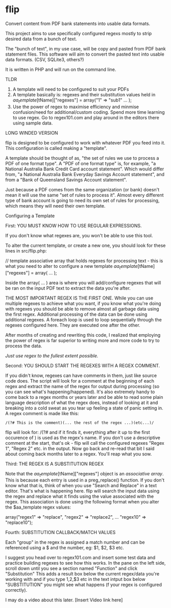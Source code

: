 # flip
Convert content from PDF bank statements into usable data formats.

This project aims to use specifically configured regexs mostly to strip desired data from a bunch of text.

The "bunch of text", in my use case, will be copy and pasted from PDF bank statement files. This software will aim to convert the pasted text into usable data formats. (CSV, SQLite3, others?)

It is written in PHP and will run on the command line.

TLDR
 1. A template will need to be configured to suit your PDFs
 2. A template basically is: regexes and their substitution values held in $aa_template[$tName]["regexes"] = array("1" => "sub1" ... );
 3. Use the power of regex to maximise efficiency and minmise confusion/need for additional/custom coding. Spend more time learning to use regex. Go to regex101.com and play around in the editors there using sample data.

LONG WINDED VERSION

flip is designed to be configured to work with whatever PDF you feed into it. This configuration is called making a "template".

A template should be thought of as, "the set of rules we use to process a PDF of one format type". 
A "PDF of one format type" is, for example, "a National Australia Bank Credit Card account statement". Which would differ from, "a National Australia Bank Everyday Savings Account statement", and from a "Bank of Queensland Savings Account statement". 

Just because a PDF comes from the same organization (or bank) doesn't mean it will use the same "set of rules to process it". Almost every different type of bank account is going to need its own set of rules for processing, which means they will need their own template.

Configuring a Template

First: YOU MUST KNOW HOW TO USE REGULAR EXPRESSIONS. 

If you don't know what regexes are, you won't be able to use this tool. 

To alter the current template, or create a new one, you should look for these lines in src/flip.php: 

// template associative array that holds regexes for processing text - this is what you need to alter to configure a new template
$aa_template[$tName]["regexes"] = array( ... );

Inside the array( ... ) area is where you will add/configure regexes that will be ran on the input PDF text to extract the data you're after.

THE MOST IMPORTANT REGEX IS THE FIRST ONE. While you can use multiple regexes to achieve what you want, if you know what you're doing with regexes you should be able to remove almost all garbage data using the first regex. Additional processing of the data can be done using additional regexes. A foreach loop is used to loop sequentially through the regexes configured here. They are executed one after the other. 

After months of creating and rewriting this code, I realized that employing the power of regex is far superior to writing more and more code to try to process the data. 

_Just use regex to the fullest extent possible._

Second: YOU SHOULD START THE REGEXES WITH A REGEX COMMENT. 

If you didn't know, regexes can have comments in them, just like source code does. The script will look for a comment at the beginning of each regex and extract the name of the regex for output during processing (so you can see what's happening/happened). It's also extremely handy to come back to a regex months or years later and be able to read some plain language description of what the regex does, instead of looking at it and breaking into a cold sweat as you tear up feeling a state of panic setting in. A regex comment is made like this: 

    /(?# This is the comment)(... the rest of the regex ...)(etc...)/

flip will look for: /(?# and if it finds it, everything after it up to the first occurence of ) is used as the regex's name. If you don't use a descriptive comment at the start, that's ok - flip will call the configured regexes "Regex 1", "Regex 2" etc. in the output. Now go back and re-read that bit I said about coming back months later to a regex. You'll reap what you sow.

Third: THE REGEX IS A SUBSTITUTION REGEX

Note that the $aa_template[$tName]["regexes"]  object is an _associative array_. This is because each entry is used in a preg_replace() function. If you don't know what that is, think of when you use "Search and Replace" in a text editor. That's what is happening here. flip will search the input data using the regex and replace what it finds using the value associated with the regex. This association is done using the following format when you alter the $aa_template regex values: 

   array("regex1" => "replace", "regex2" => "replace2", ... "regex10" => "replace10");

Fourth: SUBSTITUTION CALLBACK/MATCH VALUES

Each "group" in the regex is assigned a match number and can be referenced using a $ and the number, eg: $1, $2, $3 etc. 

I suggest you head over to regex101.com and insert some test data and practice building regexes to see how this works. In the pane on the left side, scroll down until you see a section named "Function" and click "Substitution" This adds a result box below the current regex/data you're working with and if you type $1,$2,$3 etc in the text intput box below "SUBSTITUTION" you might see what happens (f your regex is configured correctly). 

I may do a video about this later. [Insert Video link here]